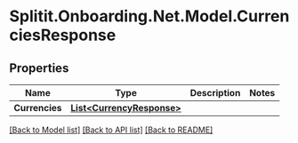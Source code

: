 # Splitit.Onboarding.Net.Model.CurrenciesResponse

## Properties

Name | Type | Description | Notes
------------ | ------------- | ------------- | -------------
**Currencies** | [**List&lt;CurrencyResponse&gt;**](CurrencyResponse.md) |  | 

[[Back to Model list]](../README.md#documentation-for-models) [[Back to API list]](../README.md#documentation-for-api-endpoints) [[Back to README]](../README.md)

